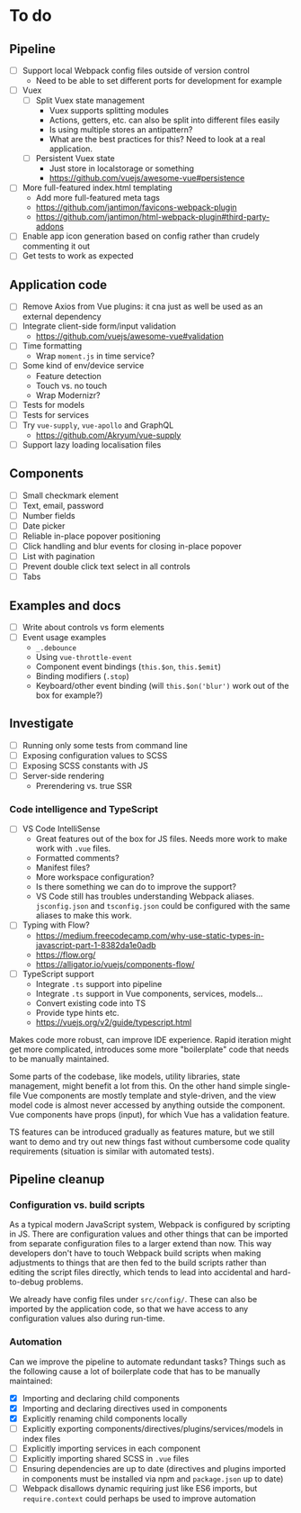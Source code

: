
# To do

## Pipeline

- [ ] Support local Webpack config files outside of version control
	- Need to be able to set different ports for development for example
- [ ] Vuex
	- [ ] Split Vuex state management
		- Vuex supports splitting modules
		- Actions, getters, etc. can also be split into different files easily
		- Is using multiple stores an antipattern?
		- What are the best practices for this? Need to look at a real application.
	- [ ] Persistent Vuex  state
		- Just store in localstorage or something
		- https://github.com/vuejs/awesome-vue#persistence
- [ ] More full-featured index.html templating
	- Add more full-featured meta tags
	- https://github.com/jantimon/favicons-webpack-plugin
	- https://github.com/jantimon/html-webpack-plugin#third-party-addons
- [ ] Enable app icon generation based on config rather than crudely commenting it out
- [ ] Get tests to work as expected

## Application code

- [ ] Remove Axios from Vue plugins: it cna just as well be used as an external dependency
- [ ] Integrate client-side form/input validation
	- https://github.com/vuejs/awesome-vue#validation
- [ ] Time formatting
	- Wrap `moment.js` in time service?
- [ ] Some kind of env/device service
	- Feature detection
	- Touch vs. no touch
	- Wrap Modernizr?
- [ ] Tests for models
- [ ] Tests for services
- [ ] Try `vue-supply`, `vue-apollo` and GraphQL
	- https://github.com/Akryum/vue-supply
- [ ] Support lazy loading localisation files

## Components

- [ ] Small checkmark element
- [ ] Text, email, password
- [ ] Number fields
- [ ] Date picker
- [ ] Reliable in-place popover positioning
- [ ] Click handling and blur events for closing in-place popover
- [ ] List with pagination
- [ ] Prevent double click text select in all controls
- [ ] Tabs

## Examples and docs

- [ ] Write about controls vs form elements
- [ ] Event usage examples
	- `_.debounce`
	- Using `vue-throttle-event`
	- Component event bindings (`this.$on`, `this.$emit`)
	- Binding modifiers (`.stop`)
	- Keyboard/other event binding (will `this.$on('blur')` work out of the box for example?)

## Investigate

- [ ] Running only some tests from command line
- [ ] Exposing configuration values to SCSS
- [ ] Exposing SCSS constants with JS
- [ ] Server-side rendering
	- Prerendering vs. true SSR

### Code intelligence and TypeScript

- [ ] VS Code IntelliSense
	- Great features out of the box for JS files. Needs more work to make work with `.vue` files.
	- Formatted comments?
	- Manifest files?
	- More workspace configuration?
	- Is there something we can do to improve the support?
	- VS Code still has troubles understanding Webpack aliases. `jsconfig.json` and `tsconfig.json` could be configured with the same aliases to make this work.
- [ ] Typing with Flow?
	- https://medium.freecodecamp.com/why-use-static-types-in-javascript-part-1-8382da1e0adb
	- https://flow.org/
	- https://alligator.io/vuejs/components-flow/
- [ ] TypeScript support
	- Integrate `.ts` support into pipeline
	- Integrate `.ts` support in Vue components, services, models...
	- Convert existing code into TS
	- Provide type hints etc.
	- https://vuejs.org/v2/guide/typescript.html

Makes code more robust, can improve IDE experience. Rapid iteration might get more complicated, introduces some more "boilerplate" code that needs to be manually maintained.

Some parts of the codebase, like models, utility libraries, state management, might benefit a lot from this. On the other hand simple single-file Vue components are mostly template and style-driven, and the view model code is almost never accessed by anything outside the component. Vue components have props (input), for which Vue has a validation feature.

TS features can be introduced gradually as features mature, but we still want to demo and try out new things fast without cumbersome code quality requirements (situation is similar with automated tests).

## Pipeline cleanup

### Configuration vs. build scripts

As a typical modern JavaScript system, Webpack is configured by scripting in JS. There are configuration values and other things that can be imported from separate configuration files to a larger extend than now. This way developers don't have to touch Webpack build scripts when making adjustments to things that are then fed to the build scripts rather than editing the script files directly, which tends to lead into accidental and hard-to-debug problems.

We already have config files under `src/config/`. These can also be imported by the application code, so that we have access to any configuration values also during run-time.

### Automation

Can we improve the pipeline to automate redundant tasks? Things such as the following cause a lot of boilerplate code that has to be manually maintained:

- [x] Importing and declaring child components
- [x] Importing and declaring directives used in components
- [x] Explicitly renaming child components locally
- [ ] Explicitly exporting components/directives/plugins/services/models in index files
- [ ] Explicitly importing services in each component
- [ ] Explicitly importing shared SCSS in `.vue` files
- [ ] Ensuring dependencies are up to date (directives and plugins imported in components must be installed via npm and `package.json` up to date)
- [ ] Webpack disallows dynamic requiring just like ES6 imports, but `require.context` could perhaps be used to improve automation
